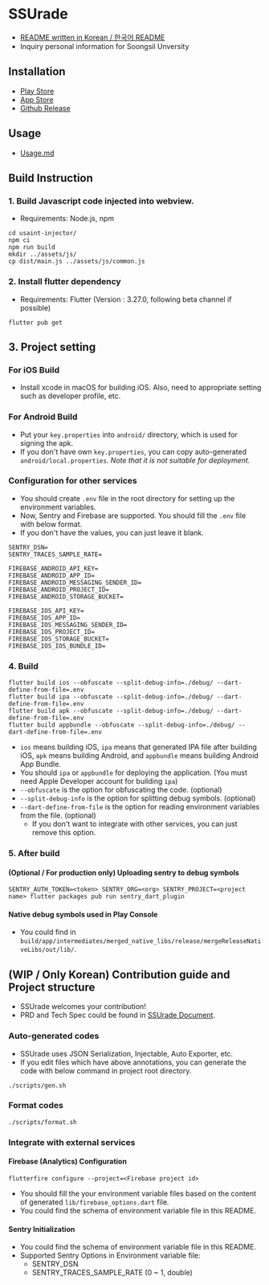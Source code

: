 # SSUrade
* [README written in Korean / 한국어 README](./README_KO.md)
* Inquiry personal information for Soongsil Unversity

## Installation
* [Play Store](https://play.google.com/store/apps/details?id=com.nnnlog.ssurade)
* [App Store](https://apps.apple.com/app/id6720747785)
* [Github Release](https://github.com/nnnlog/ssurade/releases)

## Usage
* [Usage.md](./USAGE.md)

## Build Instruction

### 1. Build Javascript code injected into webview.
* Requirements: Node.js, npm
```shell
cd usaint-injector/
npm ci
npm run build
mkdir ../assets/js/
cp dist/main.js ../assets/js/common.js
```

### 2. Install flutter dependency
* Requirements: Flutter (Version : 3.27.0, following beta channel if possible)
```shell
flutter pub get
```

## 3. Project setting
### For iOS Build
* Install xcode in macOS for building iOS. Also, need to appropriate setting such as developer profile, etc.

### For Android Build
* Put your `key.properties` into `android/` directory, which is used for signing the apk.
* If you don't have own `key.properties`, you can copy auto-generated `android/local.properties`. *Note that it is not suitable for deployment.*

### Configuration for other services
* You should create `.env` file in the root directory for setting up the environment variables.
* Now, Sentry and Firebase are supported. You should fill the `.env` file with below format.
* If you don't have the values, you can just leave it blank.
```
SENTRY_DSN=
SENTRY_TRACES_SAMPLE_RATE=

FIREBASE_ANDROID_API_KEY=
FIREBASE_ANDROID_APP_ID=
FIREBASE_ANDROID_MESSAGING_SENDER_ID=
FIREBASE_ANDROID_PROJECT_ID=
FIREBASE_ANDROID_STORAGE_BUCKET=

FIREBASE_IOS_API_KEY=
FIREBASE_IOS_APP_ID=
FIREBASE_IOS_MESSAGING_SENDER_ID=
FIREBASE_IOS_PROJECT_ID=
FIREBASE_IOS_STORAGE_BUCKET=
FIREBASE_IOS_IOS_BUNDLE_ID=
```

### 4. Build
```shell
flutter build ios --obfuscate --split-debug-info=./debug/ --dart-define-from-file=.env
flutter build ipa --obfuscate --split-debug-info=./debug/ --dart-define-from-file=.env
flutter build apk --obfuscate --split-debug-info=./debug/ --dart-define-from-file=.env
flutter build appbundle --obfuscate --split-debug-info=./debug/ --dart-define-from-file=.env
```
* `ios` means building iOS, `ipa` means that generated IPA file after building iOS, `apk` means building Android, and `appbundle` means building Android App Bundle.
* You should `ipa` or `appbundle` for deploying the application. (You must need Apple Developer account for building `ipa`)
* `--obfuscate` is the option for obfuscating the code. (optional)
* `--split-debug-info` is the option for splitting debug symbols. (optional)
* `--dart-define-from-file` is the option for reading environment variables from the file. (optional)
  * If you don't want to integrate with other services, you can just remove this option.

### 5. After build
#### (Optional / For production only) Uploading sentry to debug symbols
```shell
SENTRY_AUTH_TOKEN=<token> SENTRY_ORG=<org> SENTRY_PROJECT=<project name> flutter packages pub run sentry_dart_plugin
```

#### Native debug symbols used in Play Console
* You could find in `build/app/intermediates/merged_native_libs/release/mergeReleaseNativeLibs/out/lib/`.

## (WIP / Only Korean) Contribution guide and Project structure
* SSUrade welcomes your contribution!
* PRD and Tech Spec could be found in [SSUrade Document](https://ssurade.nlog.dev).

### Auto-generated codes
* SSUrade uses JSON Serialization, Injectable, Auto Exporter, etc.
* If you edit files which have above annotations, you can generate the code with below command in project root directory.
```shell
./scripts/gen.sh
```

### Format codes
```shell
./scripts/format.sh
```

### Integrate with external services

#### Firebase (Analytics) Configuration
```shell
flutterfire configure --project=<Firebase project id>
```
* You should fill the your environment variable files based on the content of generated `lib/firebase_options.dart` file.
* You could find the schema of environment variable file in this README.

#### Sentry Initialization
* You could find the schema of environment variable file in this README.
* Supported Sentry Options in Environment variable file:
  * SENTRY_DSN
  * SENTRY_TRACES_SAMPLE_RATE (0 ~ 1, double)
